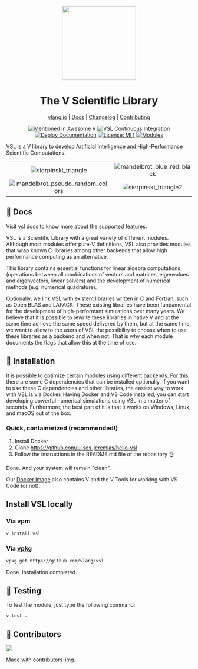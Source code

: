 <div align="center">
  <p>
    <img
        style="width: 200px"
        width="200"
        src="https://raw.githubusercontent.com/vlang/vsl/main/static/vsl-logo.png?sanitize=true"
    >
  </p>
  <h1>The V Scientific Library</h1>

[vlang.io](https://vlang.io) |
[Docs](https://vlang.github.io/vsl) |
[Changelog](#) |
[Contributing](https://github.com/vlang/vsl/blob/main/CONTRIBUTING.md)

[![Mentioned in Awesome V][awesomevbadge]][awesomevurl]
[![VSL Continuous Integration][workflowbadge]][workflowurl]
[![Deploy Documentation][deploydocsbadge]][deploydocsurl]
[![License: MIT][licensebadge]][licenseurl]
[![Modules][ModulesBadge]][ModulesUrl]

</div>

VSL is a V library to develop Artificial Intelligence and High-Performance Scientific Computations.

|                                                                                                                                     |                                                                                                                         |                                                                                         |                                                                                                       |
| :---------------------------------------------------------------------------------------------------------------------------------: | :---------------------------------------------------------------------------------------------------------------------: | :-------------------------------------------------------------------------------------: | :---------------------------------------------------------------------------------------------------: |
|             ![sierpinski_triangle](https://raw.githubusercontent.com/vlang/vsl/main/vcl/static/sierpinski_triangle.png)             | ![mandelbrot_blue_red_black](https://raw.githubusercontent.com/vlang/vsl/main/vcl/static/mandelbrot_blue_red_black.png) |     ![julia](https://raw.githubusercontent.com/vlang/vsl/main/vcl/static/julia.png)     | ![mandelbrot_basic](https://raw.githubusercontent.com/vlang/vsl/main/vcl/static/mandelbrot_basic.png) |
| ![mandelbrot_pseudo_random_colors](https://raw.githubusercontent.com/vlang/vsl/main/vcl/static/mandelbrot_pseudo_random_colors.png) |      ![sierpinski_triangle2](https://raw.githubusercontent.com/vlang/vsl/main/vcl/static/sierpinski_triangle2.png)      | ![julia_set](https://raw.githubusercontent.com/vlang/vsl/main/vcl/static/julia_set.png) |      ![julia_basic](https://raw.githubusercontent.com/vlang/vsl/main/vcl/static/julia_basic.png)      |

## 📖 Docs

Visit [vsl docs](https://vlang.github.io/vsl) to know more about the supported features.

VSL is a Scientific Library with a great variety of different modules.
Although most modules offer pure-V definitions, VSL also provides modules
that wrap known C libraries among other backends that allow
high performance computing as an alternative.

This library contains essential functions for linear algebra computations
(operations between all combinations of vectors and matrices, eigenvalues and eigenvectors,
linear solvers) and the development of numerical methods (e.g. numerical quadrature).

Optionally, we link VSL with existent libraries written
in C and Fortran, such as Open BLAS and LAPACK.
These existing libraries have been fundamental for the development of high-performant
simulations over many years. We believe that it is possible to rewrite these
libraries in native V and at the same time achieve the same speed delivered by them, but at the same
time, we want to allow to the users of VSL the possibility to choose when to use these libraries
as a backend and when not. That is why each module documents the flags that allow this at the
time of use.

## 🚀 Installation

It is possible to optimize certain modules using different backends.
For this, there are some C dependencies that can be installed optionally.
If you want to use these C dependencies and other libraries,
the easiest way to work with VSL is via Docker.
Having Docker and VS Code installed, you can start developing powerful numerical simulations
using VSL in a matter of seconds. Furthermore, the best part of it is that it works on
Windows, Linux, and macOS out of the box.

### Quick, containerized (recommended!)

1. Install Docker
2. Clone <https://github.com/ulises-jeremias/hello-vsl>
3. Follow the instructions in the README.md file of the repository :ok_hand:

Done. And your system will remain "clean".

Our [Docker Image](https://hub.docker.com/repository/docker/ulisesjeremias/vsl)
also contains V and the V Tools for working with VS Code (or not).

## Install VSL locally

### Via vpm

```sh
v install vsl
```

### Via [vpkg](https://github.com/v-pkg/vpkg)

```sh
vpkg get https://github.com/vlang/vsl
```

Done. Installation completed.

## 🧪 Testing

To test the module, just type the following command:

```sh
v test .
```

## 👥 Contributors

<a href="https://github.com/vlang/vsl/contributors">
  <img src="https://contrib.rocks/image?repo=vlang/vsl"/>
</a>

Made with [contributors-img](https://contrib.rocks).

[awesomevbadge]: https://awesome.re/mentioned-badge.svg
[workflowbadge]: https://github.com/vlang/vsl/actions/workflows/ci.yml/badge.svg
[deploydocsbadge]: https://github.com/vlang/vsl/actions/workflows/deploy-docs.yml/badge.svg
[licensebadge]: https://img.shields.io/badge/License-MIT-blue.svg
[ModulesBadge]: https://img.shields.io/badge/modules-reference-027d9c?logo=v&logoColor=white&logoWidth=10
[awesomevurl]: https://github.com/vlang/awesome-v/blob/master/README.md#scientific-computing
[workflowurl]: https://github.com/vlang/vsl/actions/workflows/ci.yml
[deploydocsurl]: https://github.com/vlang/vsl/actions/workflows/deploy-docs.yml
[licenseurl]: https://github.com/vlang/vsl/blob/main/LICENSE
[ModulesUrl]: https://vlang.github.io/vsl/
